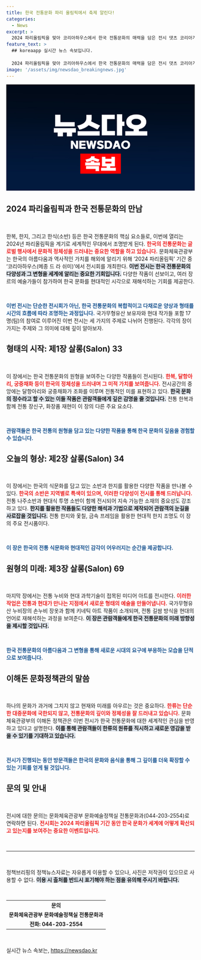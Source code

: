 ```yaml
---
title: 한국 전통문화 파리 올림픽에서 축제 알린다!
categories:
  - News
excerpt: >
  2024 파리올림픽을 맞아 코리아하우스에서 한국 전통문화의 매력을 담은 전시 댓츠 코리아가 열린다. 한복, 한지, 한식 등으로 과거와 현재, 미래를 잇는 창조적인 작품들이 관람객을 맞이한다. 전통의 아름다움을 세계에 알릴 기회를 놓치지 마세요!
feature_text: >
  ## koreaapp 실시간 뉴스 속보입니다.

  2024 파리올림픽을 맞아 코리아하우스에서 한국 전통문화의 매력을 담은 전시 댓츠 코리아가 열린다. 한복, 한지, 한식 등으로 과거와 현재, 미래를 잇는 창조적인 작품들이 관람객을 맞이한다. 전통의 아름다움을 세계에 알릴 기회를 놓치지 마세요!
image: '/assets/img/newsdao_breakingnews.jpg'
---
```


<p><img src="/assets/img/newsdao_breakingnews.jpg" alt="koreaapp 속보" /></p>

<h2 data-ke-size="size26">2024 파리올림픽과 한국 전통문화의 만남</h2>

<p data-ke-size="size16">&nbsp;</p>

<p>한복, 한지, 그리고 한식(소반) 등은 한국 전통문화의 핵심 요소들로, 이번에 열리는 2024년 파리올림픽을 계기로 세계적인 무대에서 조명받게 된다. <b><span style="color: #ee2323;">한국의 전통문화는 글로벌 행사에서 문화적 정체성을 드러내는 중요한 역할을 하고 있습니다.</span></b> 문화체육관광부는 한국의 아름다움과 역사적인 가치를 해외에 알리기 위해 ‘2024 파리올림픽’ 기간 중 ‘코리아하우스(메종 드 라 쉬미)’에서 전시회를 개최한다. <b><span style="background-color: #21538527;">이번 전시는 한국 전통문화의 다양성과 그 변형을 세계에 알리는 중요한 기회입니다.</span></b> 다양한 작품이 선보이고, 여러 장르의 예술가들이 참가하여 한국 문화를 현대적인 시각으로 재해석하는 기회를 제공한다. </p>

<p data-ke-size="size16">&nbsp;</p>

<p><b><span style="color: #1a5490;">이번 전시는 단순한 전시회가 아닌, 한국 전통문화의 복합적이고 다채로운 양상과 형태를 시간의 흐름에 따라 조명하는 과정입니다.</span></b> 국가무형유산 보유자와 현대 작가들 포함 17명(팀)의 참여로 이루어진 이번 전시는 세 가지의 주제로 나뉘어 진행된다. 각각의 장이 가지는 주제와 그 의미에 대해 깊이 알아보자.</p>

<h2 data-ke-size="size26">형태의 시작: 제1장 살롱(Salon) 33</h2>

<p data-ke-size="size16">&nbsp;</p>

<p>이 장에서는 한국 전통문화의 원형을 보여주는 다양한 작품들이 전시된다. <b><span style="color: #ee2323;">한복, 달항아리, 궁중채화 등이 한국의 정체성을 드러내며 그 미적 가치를 보여줍니다.</span></b> 전시공간의 중앙에는 달항아리와 궁중채화가 조화를 이루며 전통적인 미를 표현하고 있다. <b><span style="background-color: #21538527;">한국 문화의 정수라고 할 수 있는 이들 작품은 관람객들에게 깊은 감명을 줄 것입니다.</span></b> 전통 한복과 함께 전통 장신구, 화장품 재현이 이 장의 다른 주요 요소다.</p>

<p data-ke-size="size16">&nbsp;</p>

<p><b><span style="color: #1a5490;">관람객들은 한국 전통의 원형을 담고 있는 다양한 작품을 통해 한국 문화의 깊음을 경험할 수 있습니다.</span></b></p>

<h2 data-ke-size="size26">오늘의 형상: 제2장 살롱(Salon) 34</h2>

<p data-ke-size="size16">&nbsp;</p>

<p>이 장에서는 한국의 식문화를 담고 있는 소반과 한지를 활용한 다양한 작품을 만나볼 수 있다. <b><span style="color: #ee2323;">한국의 소반은 지역별로 특색이 있으며, 이러한 다양성이 전시를 통해 드러납니다.</span></b> 전통 나주소반과 현대식 투명 소반이 함께 전시되어 지속 가능한 소재의 중요성도 강조하고 있다. <b><span style="background-color: #21538527;">한지를 활용한 작품들도 다양한 해석과 기법으로 제작되어 관람객의 눈길을 사로잡을 것입니다.</span></b> 전통 한지와 옻칠, 금속 프레임을 활용한 현대적 한지 조명도 이 장의 주요 전시품이다.</p>

<p data-ke-size="size16">&nbsp;</p>

<p><b><span style="color: #1a5490;">이 장은 한국의 전통 식문화와 현대적인 감각이 어우러지는 순간을 제공합니다.</span></b></p>

<h2 data-ke-size="size26">원형의 미래: 제3장 살롱(Salon) 69</h2>

<p data-ke-size="size16">&nbsp;</p>

<p>마지막 장에서는 전통 누비와 현대 과학기술이 접목된 미디어 아트를 전시한다. <b><span style="color: #ee2323;">이러한 작업은 전통과 현대가 만나는 지점에서 새로운 형태의 예술을 만들어냅니다.</span></b> 국가무형유산 누비장의 손누비 장옷과 함께 키네틱 아트 작품이 소개되며, 전통 길쌈 방식을 현대의 언어로 재해석하는 과정을 보여준다. <b><span style="background-color: #21538527;">이 장은 관람객들에게 한국 전통문화의 미래 방향성을 제시할 것입니다.</span></b></p>

<p data-ke-size="size16">&nbsp;</p>

<p><b><span style="color: #1a5490;">한국 전통문화의 아름다움과 그 변형을 통해 새로운 시대의 요구에 부응하는 모습을 단적으로 보여줍니다.</span></b></p>

<h2 data-ke-size="size26">이해돈 문화정책관의 말씀</h2>

<p data-ke-size="size16">&nbsp;</p>

<p>하나의 문화가 과거에 그치지 않고 현재와 미래를 아우르는 것은 중요하다. <b><span style="color: #ee2323;">한류는 단순한 대중문화에 국한되지 않고, 전통문화의 깊이와 정체성을 잘 드러내고 있습니다.</span></b> 문화체육관광부의 이해돈 정책관은 이번 전시가 한국 전통문화에 대한 세계적인 관심을 반영하고 있다고 설명한다. <b><span style="background-color: #21538527;">이를 통해 관람객들이 한류의 원류를 직시하고 새로운 영감을 받을 수 있기를 기대하고 있습니다.</span></b> </p>

<p data-ke-size="size16">&nbsp;</p>

<p><b><span style="color: #1a5490;">전시가 진행되는 동안 방문객들은 한국의 문화와 음식을 통해 그 깊이를 더욱 확장할 수 있는 기회를 얻게 될 것입니다.</span></b></p>

<h2 data-ke-size="size26">문의 및 안내</h2>

<p data-ke-size="size16">&nbsp;</p>

<p>전시에 대한 문의는 문화체육관광부 문화예술정책실 전통문화과(044-203-2554)로 연락하면 된다. <b><span style="color: #ee2323;">전시회는 2024 파리올림픽 기간 동안 한국 문화가 세계에 어떻게 확산되고 있는지를 보여주는 중요한 이벤트입니다.</span></b> </p>

<p data-ke-size="size16">&nbsp;</p>

<hr>

<p data-ke-size="size16">&nbsp;</p>

<p>정책브리핑의 정책뉴스자료는 자유롭게 이용할 수 있으나, 사진은 저작권이 있으므로 사용할 수 없다. <b><span style="background-color: #21538527;">이용 시 출처를 반드시 표기해야 하는 점을 유의해 주시기 바랍니다.</span></b> </p>

<p data-ke-size="size16">&nbsp;</p>

<table style="width: 100%">
    <tbody>
        <tr>
            <td style="text-align: center; height: 17px;"><b>문의</b></td>
        </tr>
        <tr>
            <td style="text-align: center; height: 17px;"><b>문화체육관광부 문화예술정책실 전통문화과</b></td>
        </tr>
        <tr>
            <td style="text-align: center; height: 17px;"><b>전화: 044-203-2554</b></td>
        </tr>
    </tbody>
</table>

<p data-ke-size="size16">&nbsp;</p>
실시간 뉴스 속보는, <a href="https://newsdao.kr" rel="dofollow">https://newsdao.kr</a>



